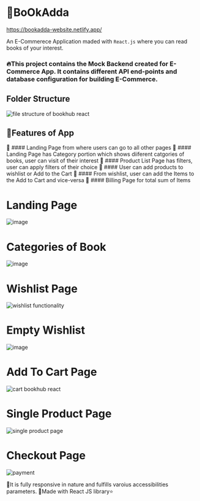 # 📔BoOkAdda
https://bookadda-website.netlify.app/

An E-Commerece Application maded with `React.js` where you can read books of your interest.

### 🔥This project contains the Mock Backend created for E-Commerce App. It contains different API end-points and database configuration for building E-Commerce.

## Folder Structure
![file structure of bookhub react](https://user-images.githubusercontent.com/56014170/161381929-0aff7f6b-f7d1-4758-9b10-e6bdcacbcbd8.gif)


## 💜Features of App

🚀 #### Landing Page from where users can go to all other pages
🚀 #### Landing Page has Category portion which shows diiferent catgories of books, user can visit of their interest
🚀 #### Product List Page has filters, user can apply filters of their choice
🚀 #### User can add products to wishlist or Add to the Cart 
🚀 #### From wishlist, user can add the Items to the Add to Cart and vice-versa
🚀 #### Billing Page for total sum of Items 


# Landing Page
![image](https://user-images.githubusercontent.com/56014170/161382656-2b3d3dc5-ce1a-4056-96dd-6c1ed6dc711e.png)


# Categories of Book
![image](https://user-images.githubusercontent.com/56014170/161383074-72953e61-1c84-43bf-9aab-5e28f547a41e.png)


# Wishlist Page
![wishlist functionality](https://user-images.githubusercontent.com/56014170/161383109-1ec8a371-4a73-4167-9774-6ac6ccfe3127.gif)

# Empty Wishlist 
![image](https://user-images.githubusercontent.com/56014170/161383147-c9bc8633-b316-4ee7-8701-a8f219e54376.png)

# Add To Cart Page
![cart bookhub react](https://user-images.githubusercontent.com/56014170/161383853-58c0fbbf-ca5f-4222-9eb8-8541a1b3c119.gif)

# Single Product Page
![single product page ](https://user-images.githubusercontent.com/56014170/161629599-2aa3d020-d753-499d-9765-8df2d499cbef.gif)

# Checkout Page
![payment](https://user-images.githubusercontent.com/56014170/179416736-129fd3fe-5682-4a46-9d41-13e94dc428cf.gif)

🎯It is fully responsive in nature and fulfills varoius accessibilities parameters.
🎯Made with React JS library⭐
